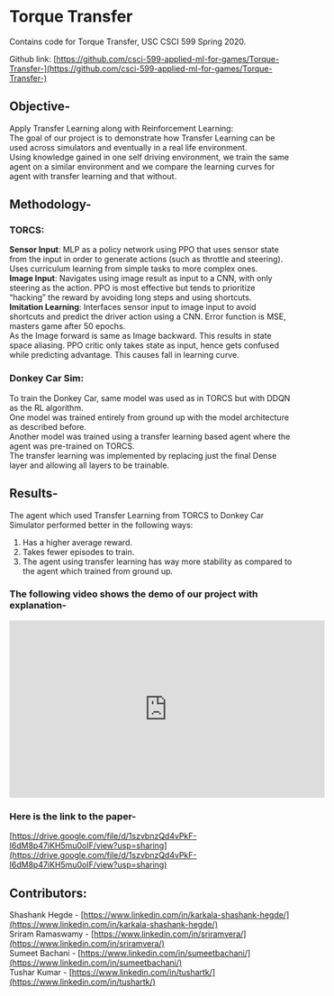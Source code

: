 # Torque Transfer

Contains code for Torque Transfer, USC CSCI 599 Spring 2020.

Github link: [https://github.com/csci-599-applied-ml-for-games/Torque-Transfer-](https://github.com/csci-599-applied-ml-for-games/Torque-Transfer-) <br/>

## Objective- <br />
Apply Transfer Learning along with Reinforcement Learning: <br/>
The goal of our project is to demonstrate how Transfer Learning can be used across simulators and eventually in a real life environment. <br />
Using knowledge gained in one self driving environment, we train the same agent on a similar environment and we compare the learning curves for agent with transfer learning and that without. <br />

## Methodology- <br/>
### TORCS: <br/>
**Sensor Input**: MLP as a policy network using PPO that uses sensor state from the input in order to generate actions (such as throttle and steering). Uses curriculum learning from simple tasks to more complex ones. <br />
**Image Input**: Navigates using image result as input to a CNN, with only steering as the action. PPO is most effective but tends to prioritize “hacking” the reward by avoiding long steps and using shortcuts. <br />
**Imitation Learning**: Interfaces sensor input to image input to avoid shortcuts and predict the driver action using a CNN. Error function is MSE, masters game after 50 epochs. <br />
As the Image forward is same as Image backward. This results in state space aliasing. PPO critic only takes state as input, hence gets confused while predicting advantage. This causes fall in learning curve. <br/>

### Donkey Car Sim: <br />
To train the Donkey Car, same model was used as in TORCS but with DDQN as the RL algorithm. <br />
One model was trained entirely from ground up with the model architecture as described before. <br />
Another model was trained using a transfer learning based agent where the agent was pre-trained on TORCS. <br />
The transfer learning was implemented by replacing just the final Dense layer and allowing all layers to be trainable. <br />

## Results- <br />
The agent which used Transfer Learning from TORCS to Donkey Car Simulator performed better in the following ways: <br/>
1. Has a higher average reward. <br />
2. Takes fewer episodes to train. <br />
3. The agent using transfer learning has way more stability as compared to the agent which trained from ground up. <br />

### The following video shows the demo of our project with explanation- <br />

<iframe width="560" height="315" src="https://www.youtube-nocookie.com/embed/184LlwAaF-4" frameborder="0" allow="accelerometer; autoplay; encrypted-media; gyroscope; picture-in-picture" allowfullscreen></iframe>

### Here is the link to the paper- <br />
[https://drive.google.com/file/d/1szvbnzQd4vPkF-I6dM8p47iKH5mu0oIF/view?usp=sharing](https://drive.google.com/file/d/1szvbnzQd4vPkF-I6dM8p47iKH5mu0oIF/view?usp=sharing) <br/>

## Contributors: <br/>
Shashank Hegde - [https://www.linkedin.com/in/karkala-shashank-hegde/](https://www.linkedin.com/in/karkala-shashank-hegde/) <br/>
Sriram Ramaswamy - [https://www.linkedin.com/in/sriramvera/](https://www.linkedin.com/in/sriramvera/) <br/>
Sumeet Bachani - [https://www.linkedin.com/in/sumeetbachani/](https://www.linkedin.com/in/sumeetbachani/) <br/>
Tushar Kumar - [https://www.linkedin.com/in/tushartk/](https://www.linkedin.com/in/tushartk/) <br/>
